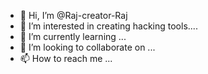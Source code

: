 - 👋 Hi, I’m @Raj-creator-Raj
- 👀 I’m interested in creating hacking tools....
- 🌱 I’m currently learning ...
- 💞️ I’m looking to collaborate on ...
- 📫 How to reach me ...

<!---
Raj-creator-Raj/Raj-creator-Raj is a ✨ special ✨ repository because its `README.md` (this file) appears on your GitHub profile.
You can click the Preview link to take a look at your changes.
--->
